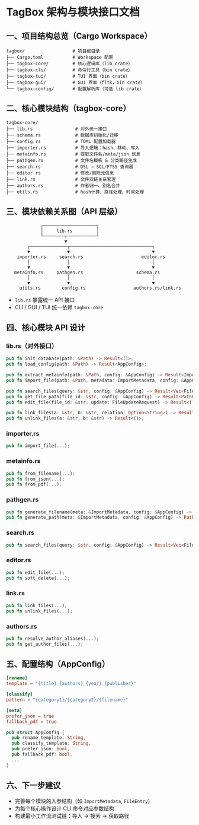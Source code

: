 # TagBox 架构与模块接口文档

## 一、项目结构总览（Cargo Workspace）

```
tagbox/                  # 项目根目录
├── Cargo.toml           # Workspace 配置
├── tagbox-core/         # 核心逻辑库（lib crate）
├── tagbox-cli/          # 命令行工具（bin crate）
├── tagbox-tui/          # TUI 界面（bin crate）
├── tagbox-gui/          # GUI 界面（fltk，bin crate）
└── tagbox-config/       # 配置解析库（可选 lib crate）
```

## 二、核心模块结构（tagbox-core）

```
tagbox-core/
├── lib.rs                # 对外统一接口
├── schema.rs             # 数据库初始化/迁移
├── config.rs             # TOML 配置加载器
├── importer.rs           # 导入逻辑：hash、移动、写入
├── metainfo.rs           # 提取文件名/meta/json 信息
├── pathgen.rs            # 文件名模板 & 分类路径生成
├── search.rs             # DSL → SQL/FTS5 查询器
├── editor.rs             # 修改/删除元信息
├── link.rs               # 文件双链关系管理
├── authors.rs            # 作者归一、别名合并
├── utils.rs              # hash计算、路径处理、时间处理
```

## 三、模块依赖关系图（API 层级）

```
             ┌────────────────────┐
             │     lib.rs         │
             └────────┬───────────┘
                      ▼
        ┌──────────────┬───────────────────────────────┐
        ▼              ▼                               ▼
    importer.rs     search.rs                      editor.rs
        │              │                               │
        ▼              ▼                               ▼
   metainfo.rs     pathgen.rs                    schema.rs
        │              │                               │
        ▼              ▼                               ▼
     utils.rs        config.rs                  authors.rs/link.rs
```

* `lib.rs` 暴露统一 API 接口
* CLI / GUI / TUI 统一依赖 `tagbox-core`

## 四、核心模块 API 设计

### lib.rs（对外接口）

```rust
pub fn init_database(path: &Path) -> Result<()>;
pub fn load_config(path: &Path) -> Result<AppConfig>;

pub fn extract_metainfo(path: &Path, config: &AppConfig) -> Result<ImportMetadata>;
pub fn import_file(path: &Path, metadata: ImportMetadata, config: &AppConfig) -> Result<FileEntry>;

pub fn search_files(query: &str, config: &AppConfig) -> Result<Vec<FileEntry>>;
pub fn get_file_path(file_id: &str, config: &AppConfig) -> Result<PathBuf>;
pub fn edit_file(file_id: &str, update: FileUpdateRequest) -> Result<()>;

pub fn link_files(a: &str, b: &str, relation: Option<String>) -> Result<()>;
pub fn unlink_files(a: &str, b: &str) -> Result<()>;
```

### importer.rs

```rust
pub fn import_file(...);
```

### metainfo.rs

```rust
pub fn from_filename(...);
pub fn from_json(...);
pub fn from_pdf(...);
```

### pathgen.rs

```rust
pub fn generate_filename(meta: &ImportMetadata, config: &AppConfig) -> String;
pub fn generate_path(meta: &ImportMetadata, config: &AppConfig) -> PathBuf;
```

### search.rs

```rust
pub fn search_files(query: &str, config: &AppConfig) -> Result<Vec<FileEntry>>;
```

### editor.rs

```rust
pub fn edit_file(...);
pub fn soft_delete(...);
```

### link.rs

```rust
pub fn link_files(...);
pub fn unlink_files(...);
```

### authors.rs

```rust
pub fn resolve_author_aliases(...);
pub fn get_author_files(...);
```

## 五、配置结构（AppConfig）

```toml
[rename]
template = "{title}_{authors}_{year}_{publisher}"

[classify]
pattern = "{category1}/{category2}/{filename}"

[meta]
prefer_json = true
fallback_pdf = true
```

```rust
pub struct AppConfig {
  pub rename_template: String,
  pub classify_template: String,
  pub prefer_json: bool,
  pub fallback_pdf: bool,
  ...
}
```

## 六、下一步建议

* 完善每个模块的入参结构（如 `ImportMetadata`, `FileEntry`）
* 为每个核心操作设计 CLI 命令对应参数结构
* 构建最小工作流测试链：导入 → 搜索 → 获取路径

